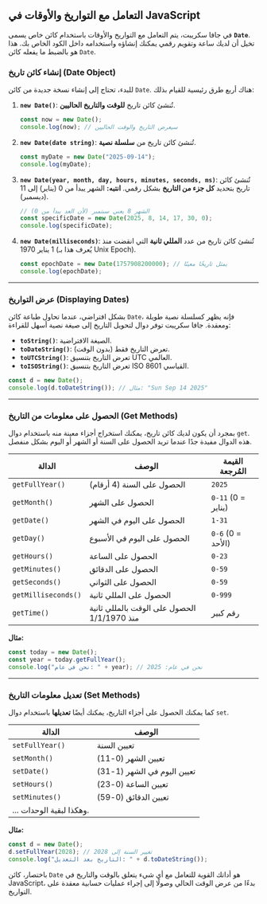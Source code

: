 
## التعامل مع التواريخ والأوقات في JavaScript

في جافا سكريبت، يتم التعامل مع التواريخ والأوقات باستخدام كائن خاص يسمى **`Date`**. تخيل أن لديك ساعة وتقويم رقمي يمكنك إنشاؤه واستخدامه داخل الكود الخاص بك. هذا هو بالضبط ما يفعله كائن `Date`.

### إنشاء كائن تاريخ (Date Object)

للبدء، تحتاج إلى إنشاء نسخة جديدة من كائن `Date`. هناك أربع طرق رئيسية للقيام بذلك:

1.  **`new Date()`**: تُنشئ كائن تاريخ **للوقت والتاريخ الحاليين**.

    ```javascript
    const now = new Date();
    console.log(now); // سيعرض التاريخ والوقت الحاليين
    ```

2.  **`new Date(date string)`**: تُنشئ كائن تاريخ من **سلسلة نصية**.

    ```javascript
    const myDate = new Date("2025-09-14");
    console.log(myDate);
    ```

3.  **`new Date(year, month, day, hours, minutes, seconds, ms)`**: تُنشئ كائن تاريخ بتحديد **كل جزء من التاريخ** بشكل رقمي. **انتبه:** الشهر يبدأ من 0 (يناير) إلى 11 (ديسمبر).

    ```javascript
    // الشهر 8 يعني سبتمبر (لأن العد يبدأ من 0)
    const specificDate = new Date(2025, 8, 14, 17, 30, 0); 
    console.log(specificDate);
    ```

4.  **`new Date(milliseconds)`**: تُنشئ كائن تاريخ من عدد **المللي ثانية** التي انقضت منذ 1 يناير 1970 (يُعرف هذا بـ Unix Epoch).

    ```javascript
    const epochDate = new Date(1757908200000); // يمثل تاريخًا معينًا
    console.log(epochDate);
    ```

-----

### عرض التواريخ (Displaying Dates)

بشكل افتراضي، عندما تحاول طباعة كائن `Date`، فإنه يظهر كسلسلة نصية طويلة ومعقدة. جافا سكريبت توفر دوال لتحويل التاريخ إلى صيغة نصية أسهل للقراءة:

  * **`toString()`**: الصيغة الافتراضية.
  * **`toDateString()`**: تعرض التاريخ فقط (بدون الوقت).
  * **`toUTCString()`**: تعرض التاريخ بتنسيق UTC العالمي.
  * **`toISOString()`**: تعرض التاريخ بتنسيق ISO 8601 القياسي.

<!-- end list -->

```javascript
const d = new Date();
console.log(d.toDateString()); // مثال: "Sun Sep 14 2025"
```

-----

### الحصول على معلومات من التاريخ (Get Methods)

بمجرد أن يكون لديك كائن تاريخ، يمكنك استخراج أجزاء معينة منه باستخدام دوال `get`. هذه الدوال مفيدة جدًا عندما تريد الحصول على السنة أو الشهر أو اليوم بشكل منفصل.

| الدالة             | الوصف                                      | القيمة المُرجعة      |
| ------------------ | ----------------------------------------- | ------------------ |
| `getFullYear()`    | الحصول على السنة (4 أرقام)                | `2025`             |
| `getMonth()`       | الحصول على الشهر                           | `0-11` (0 = يناير)  |
| `getDate()`        | الحصول على اليوم في الشهر                  | `1-31`             |
| `getDay()`         | الحصول على اليوم في الأسبوع                | `0-6` (0 = الأحد)    |
| `getHours()`       | الحصول على الساعة                         | `0-23`             |
| `getMinutes()`     | الحصول على الدقائق                        | `0-59`             |
| `getSeconds()`     | الحصول على الثواني                         | `0-59`             |
| `getMilliseconds()`| الحصول على المللي ثانية                    | `0-999`            |
| `getTime()`        | الحصول على الوقت بالمللي ثانية منذ 1/1/1970 | رقم كبير          |

**مثال:**

```javascript
const today = new Date();
const year = today.getFullYear();
console.log("نحن في عام: " + year); // نحن في عام: 2025
```

-----

### تعديل معلومات التاريخ (Set Methods)

كما يمكنك الحصول على أجزاء التاريخ، يمكنك أيضًا **تعديلها** باستخدام دوال `set`.

| الدالة             | الوصف                       |
| ------------------ | -------------------------- |
| `setFullYear()`    | تعيين السنة                |
| `setMonth()`       | تعيين الشهر (0-11)         |
| `setDate()`        | تعيين اليوم في الشهر (1-31) |
| `setHours()`       | تعيين الساعة (0-23)        |
| `setMinutes()`     | تعيين الدقائق (0-59)      |
| ... وهكذا لبقية الوحدات.

**مثال:**

```javascript
const d = new Date();
d.setFullYear(2028); // تغيير السنة إلى 2028
console.log("التاريخ بعد التعديل: " + d.toDateString());
```

باختصار، كائن `Date` هو أداتك القوية للتعامل مع أي شيء يتعلق بالوقت والتاريخ في JavaScript، بدءًا من عرض الوقت الحالي وصولًا إلى إجراء عمليات حسابية معقدة على التواريخ.
